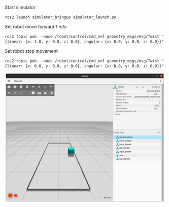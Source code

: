 Start simulator
```
ros2 launch simulator_bringup simulator_launch.py
```

Set robot move forward 1 m/s
```
ros2 topic pub --once /robot/control/cmd_vel geometry_msgs/msg/Twist "{linear: {x: 1.0, y: 0.0, z: 0.0}, angular: {x: 0.0, y: 0.0, z: 0.0}}"
```

Set robot stop movement
```
ros2 topic pub --once /robot/control/cmd_vel geometry_msgs/msg/Twist "{linear: {x: 0.0, y: 0.0, z: 0.0}, angular: {x: 0.0, y: 0.0, z: 0.0}}"
```

![simulator window](images/simulator_window.png)
